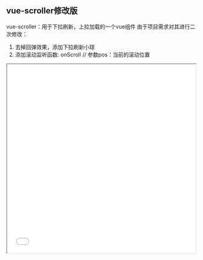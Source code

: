 ## vue-scroller修改版
vue-scroller：用于下拉刷新，上拉加载的一个vue组件
由于项目需求对其进行二次修改：
1) 去掉回弹效果，添加下拉刷新小球
2) 添加滚动监听函数: onScroll // 参数pos：当前的滚动位置

<iframe height=500 width=500 src="refresh.gif">